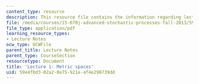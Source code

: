 ```yaml
---
content_type: resource
description: This resource file contains the information regarding lecture 1.
file: /media/courses/15-070j-advanced-stochastic-processes-fall-2013/59e4f0d302a20e75921eaf4e290739dd_MIT15_070JF13_Lec1.pdf
file_type: application/pdf
learning_resource_types:
- Lecture Notes
ocw_type: OCWFile
parent_title: Lecture Notes
parent_type: CourseSection
resourcetype: Document
title: 'Lecture 1: Metric spaces'
uid: 59e4f0d3-02a2-0e75-921e-af4e290739dd
---
```

